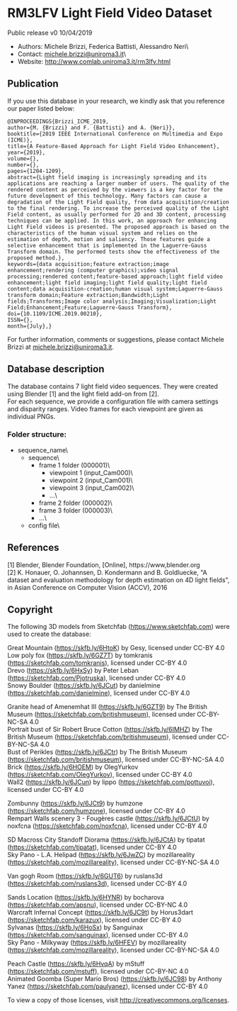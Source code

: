 # RM3LFV Light Field Video Dataset
Public release v0 10/04/2019
- Authors: Michele Brizzi, Federica Battisti, Alessandro Neri\
- Contact: michele.brizzi@uniroma3.it\
- Website: http://www.comlab.uniroma3.it/rm3lfv.html


## Publication
If you use this database in your research, we kindly ask that you reference our paper listed below:

```
@INPROCEEDINGS{Brizzi_ICME_2019, 
author={M. {Brizzi} and F. {Battisti} and A. {Neri}}, 
booktitle={2019 IEEE International Conference on Multimedia and Expo (ICME)}, 
title={A Feature-Based Approach for Light Field Video Enhancement}, 
year={2019}, 
volume={}, 
number={}, 
pages={1204-1209}, 
abstract={Light field imaging is increasingly spreading and its applications are reaching a larger number of users. The quality of the rendered content as perceived by the viewers is a key factor for the future development of this technology. Many factors can cause a degradation of the Light Field quality, from data acquisition/creation to the final rendering. To increase the perceived quality of the Light Field content, as usually performed for 2D and 3D content, processing techniques can be applied. In this work, an approach for enhancing Light Field videos is presented. The proposed approach is based on the characteristics of the human visual system and relies on the estimation of depth, motion and saliency. Those features guide a selective enhancement that is implemented in the Laguerre-Gauss Transform domain. The performed tests show the effectiveness of the proposed method.}, 
keywords={data acquisition;feature extraction;image enhancement;rendering (computer graphics);video signal processing;rendered content;feature-based approach;light field video enhancement;light field imaging;light field quality;light field content;data acquisition-creation;human visual system;Laguerre-Gauss transform domain;Feature extraction;Bandwidth;Light fields;Transforms;Image color analysis;Imaging;Visualization;Light Field;Enhancement;Feature;Laguerre-Gauss Transform}, 
doi={10.1109/ICME.2019.00210}, 
ISSN={}, 
month={July},}
```

For further information, comments or suggestions, please contact Michele Brizzi at michele.brizzi@uniroma3.it.


## Database description
The database contains 7 light field video sequences. They were created using Blender [1] and the light field add-on from [2].\
For each sequence, we provide a configuration file with camera settings and disparity ranges. Video frames for each viewpoint are given as individual PNGs.

### Folder structure:
- sequence_name\
	- sequence\
		- frame 1 folder (000001)\
			- viewpoint 1 (input_Cam000)\
			- viewpoint 2 (input_Cam001)\
			- viewpoint 3 (input_Cam002)\
			- ...\
		- frame 2 folder (000002)\
		- frame 3 folder (000003)\
		- ...\
	- config file\

## References
[1] Blender, Blender Foundation, [Online], https://www,blender.org\
[2] K. Honauer, O. Johannsen, D. Kondermann and B. Goldluecke, "A dataset and evaluation methodology for depth estimation on 4D light fields", in Asian Conference on Computer Vision (ACCV), 2016

## Copyright
The following 3D models from Sketchfab (https://www.sketchfab.com) were used to create the database:

Great Mountain (https://skfb.ly/6HtoK) by Gesy, licensed under CC-BY 4.0\
Low poly fox (https://skfb.ly/6GZ7T) by tomkranis (https://sketchfab.com/tomkranis), licensed under CC-BY 4.0\
Drevo (https://skfb.ly/6HxSy) by Peter Leban (https://sketchfab.com/Pjotruska), licensed under CC-BY 4.0\
Snowy Boulder (https://skfb.ly/6JCut) by danielmine (https://sketchfab.com/danielmine), licensed under CC-BY 4.0

Granite head of Amenemhat III (https://skfb.ly/6GZT9) by The British Museum (https://sketchfab.com/britishmuseum), licensed under CC-BY-NC-SA 4.0\
Portrait bust of Sir Robert Bruce Cotton (https://skfb.ly/6IMHZ) by The British Museum (https://sketchfab.com/britishmuseum), licensed under CC-BY-NC-SA 4.0\
Bust of Perikles (https://skfb.ly/6JCtr) by The British Museum (https://sketchfab.com/britishmuseum), licensed under CC-BY-NC-SA 4.0\
Brick (https://skfb.ly/6HOEM) by OlegYurkov (https://sketchfab.com/OlegYurkov), licensed under CC-BY 4.0\
Wall2 (https://skfb.ly/6JCun) by lippo (https://sketchfab.com/pottuvoi), licensed under CC-BY 4.0 

Zombunny (https://skfb.ly/6JCt9) by humzone (https://sketchfab.com/humzone), licensed under CC-BY 4.0\
Rempart Walls scenery 3 - Fougères castle (https://skfb.ly/6JCtU) by noxfcna (https://sketchfab.com/noxfcna), licensed under CC-BY 4.0 

SD Macross City Standoff Diorama (https://skfb.ly/6JCtA) by tipatat (https://sketchfab.com/tipatat), licensed under CC-BY 4.0\
Sky Pano - L.A. Helipad (https://skfb.ly/6JwZC) by mozillareality (https://sketchfab.com/mozillareality), licensed under CC-BY-NC-SA 4.0

Van gogh Room (https://skfb.ly/6GUT6) by ruslans3d (https://sketchfab.com/ruslans3d), licensed under CC-BY 4.0

Sands Location (https://skfb.ly/6HYNR) by bocharova (https://sketchfab.com/apsnu), licensed under CC-BY-NC 4.0\
Warcraft Infernal Concept (https://skfb.ly/6JC9t) by Horus3dart (https://sketchfab.com/karazux), licensed under CC-BY 4.0\
Sylvanas (https://skfb.ly/6HoSx) by Sanguinax (https://sketchfab.com/sanguinax), licensed under CC-BY 4.0\
Sky Pano - Milkyway (https://skfb.ly/6HFEV) by mozillareality (https://sketchfab.com/mozillareality), licensed under CC-BY-NC-SA 4.0

Peach Castle (https://skfb.ly/6HvqA) by mStuff (https://sketchfab.com/mstuff), licensed under CC-BY-NC 4.0\
Animated Goomba (Super Mario Bros) (https://skfb.ly/6JC98) by Anthony Yanez (https://sketchfab.com/paulyanez), licensed under CC-BY 4.0

To view a copy of those licenses, visit http://creativecommons.org/licenses.

